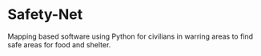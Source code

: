 # Safety-Net
Mapping based software using Python for civilians in warring areas to find safe areas for food and shelter.
